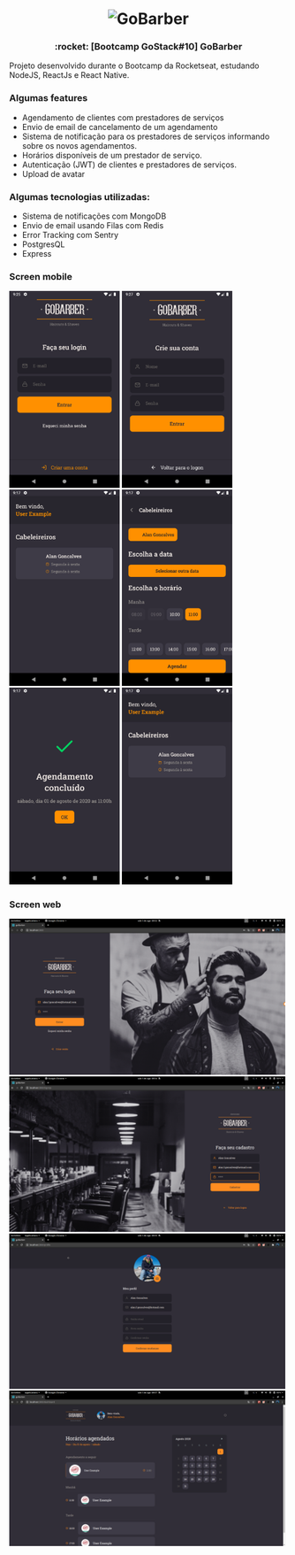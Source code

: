 
<h1 align="center">
  <img alt="GoBarber" title="GoBarber" src="https://camo.githubusercontent.com/8c13dc2618dbd7f76d1d574350b98fdee1335ce5/68747470733a2f2f726f636b6574736561742d63646e2e73332d73612d656173742d312e616d617a6f6e6177732e636f6d2f626f6f7463616d702d6865616465722e706e67" width="123px" />
</h1>


<h3 align="center">
  :rocket: [Bootcamp GoStack#10] GoBarber
</h3>

<p>
Projeto desenvolvido durante o Bootcamp da Rocketseat, estudando NodeJS, ReactJs e React Native.
</p>

### Algumas __features__
* Agendamento de clientes com prestadores de serviços
* Envio de email de cancelamento de um agendamento
* Sistema de notificação para os prestadores de serviços informando sobre os novos agendamentos.
* Horários disponíveis de um prestador de serviço.
* Autenticação (JWT) de clientes e prestadores de serviços.
* Upload de avatar

### Algumas tecnologias utilizadas:
* Sistema de notificações com MongoDB
* Envio de email usando Filas com Redis
* Error Tracking com Sentry
* PostgresQL
* Express

### Screen mobile
<p float="left">
  <img src="./screenshots/01-login.png" width="200" />
  <img src="./screenshots/02-create-account.png" width="200" /> 
  <img src="./screenshots/03-home.png" width="200" />
  <img src="./screenshots/04-manager-appointments.png" width="200" />
  <img src="./screenshots/05-confirm-appointment.png" width="200" />
  <img src="./screenshots/03-home.png" width="200" />
</p>

### Screen web
<p float="left">
  <img src="./screenshots/01-login-web.png" width="500" />
  <img src="./screenshots/02-create-account-web.png" width="500" /> 
  <img src="./screenshots/03-update-account-web.png" width="500" />
  <img src="./screenshots/04-manager-appointments-web.png" width="500" />
</p>